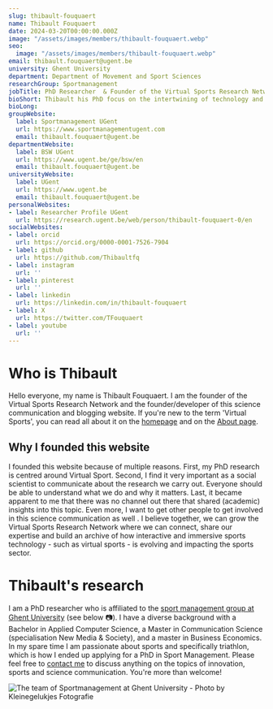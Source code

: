 ```yaml
---
slug: thibault-fouquaert
name: Thibault Fouquaert
date: 2024-03-20T00:00:00.000Z
image: "/assets/images/members/thibault-fouquaert.webp"
seo:
  image: "/assets/images/members/thibault-fouquaert.webp"
email: thibault.fouquaert@ugent.be
university: Ghent University
department: Department of Movement and Sport Sciences
researchGroup: Sportmanagement
jobTitle: PhD Researcher  & Founder of the Virtual Sports Research Network
bioShort: Thibault his PhD focus on the intertwining of technology and sports from a managerial perspective in sport innovation.
bioLong: 
groupWebsite:
  label: Sportmanagement UGent
  url: https://www.sportmanagementugent.com
  email: thibault.fouquaert@ugent.be
departmentWebsite:
  label: BSW UGent
  url: https://www.ugent.be/ge/bsw/en
  email: thibault.fouquaert@ugent.be
universityWebsite:
  label: UGent
  url: https://www.ugent.be
  email: thibault.fouquaert@ugent.be
personalWebsites:
- label: Researcher Profile UGent
  url: https://research.ugent.be/web/person/thibault-fouquaert-0/en
socialWebsites:
- label: orcid
  url: https://orcid.org/0000-0001-7526-7904
- label: github
  url: https://github.com/Thibaultfq
- label: instagram
  url: ''
- label: pinterest
  url: ''
- label: linkedin
  url: https://linkedin.com/in/thibault-fouquaert
- label: X
  url: https://twitter.com/TFouquaert
- label: youtube
  url: ''
---
```


# Who is Thibault
Hello everyone, my name is Thibault Fouquaert. I am the founder of the Virtual Sports Research Network and the founder/developer of this science communication and blogging website. If you're new to the term 'Virtual Sports', you can read all about it on the [homepage](/) and on the [About page](/about).

## Why I founded this website

I founded this website because of multiple reasons. First, my PhD research is centred around Virtual Sport. Second, I find it very important as a social scientist to communicate about the research we carry out. Everyone should be able to understand what we do and why it matters. Last, it became apparent to me that there was no channel out there that shared (academic) insights into this topic. Even more, I want to get other people to get involved in this science communication as well . I believe together, we can grow the Virtual Sports Research Network where we can connect, share our expertise and build an archive of how interactive and immersive sports technology - such as virtual sports - is evolving and impacting the sports sector.

# Thibault's research
I am a PhD researcher who is affiliated to the [sport management group at Ghent University](https://www.sportmanagementugent.com) (see below :camera:). I have a diverse background with a Bachelor in Applied Computer Science, a Master in Communication Science (specialisation New Media & Society), and a master in Business Economics. In my spare time I am passionate about sports and specifically triathlon, which is how I ended up applying for a PhD in Sport Management. Please feel free to [contact me](mailto:thibault.fouquaert@ugent.be) to discuss anything on the topics of innovation, sports and science communication. You're more than welcome!

![The team of Sportmanagement at Ghent University - Photo by Kleinegelukjes Fotografie](/assets/images/members/thibault-fouquaert/team-sportmanagement-ugent.webp)

